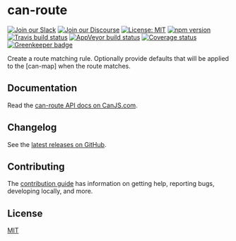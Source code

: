 # can-route

[![Join our Slack](https://img.shields.io/badge/slack-join%20chat-611f69.svg)](https://www.bitovi.com/community/slack?utm_source=badge&utm_medium=badge&utm_campaign=pr-badge&utm_content=badge)
[![Join our Discourse](https://img.shields.io/discourse/https/forums.bitovi.com/posts.svg)](https://forums.bitovi.com/?utm_source=badge&utm_medium=badge&utm_campaign=pr-badge&utm_content=badge)
[![License: MIT](https://img.shields.io/badge/license-MIT-blue.svg)](https://github.com/canjs/can-route/blob/master/LICENSE.md)
[![npm version](https://badge.fury.io/js/can-route.svg)](https://www.npmjs.com/package/can-route)
[![Travis build status](https://travis-ci.org/canjs/can-route.svg?branch=master)](https://travis-ci.org/canjs/can-route)
[![AppVeyor build status](https://ci.appveyor.com/api/projects/status/github/canjs/can-route?branch=master&svg=true)](https://ci.appveyor.com/project/matthewp/can-route)
[![Coverage status](https://coveralls.io/repos/github/canjs/can-route/badge.svg?branch=master)](https://coveralls.io/github/canjs/can-route?branch=master)
[![Greenkeeper badge](https://badges.greenkeeper.io/canjs/can-route.svg)](https://greenkeeper.io/)

Create a route matching rule. Optionally provide defaults that will be applied to the [can-map] when the route matches.

## Documentation

Read the [can-route API docs on CanJS.com](https://canjs.com/doc/can-route.html).

## Changelog

See the [latest releases on GitHub](https://github.com/canjs/can-route/releases).

## Contributing

The [contribution guide](https://github.com/canjs/can-route/blob/master/CONTRIBUTING.md) has information on getting help, reporting bugs, developing locally, and more.

## License

[MIT](https://github.com/canjs/can-route/blob/master/LICENSE.md)
